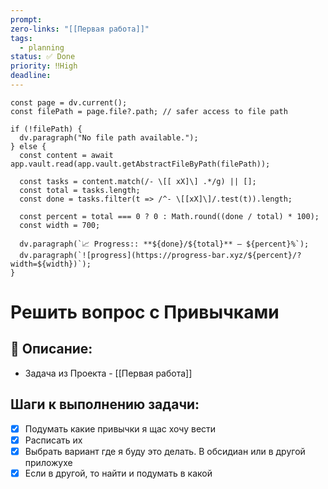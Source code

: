 ```yaml
---
prompt: 
zero-links: "[[Первая работа]]"
tags:
  - planning
status: ✅ Done
priority: ‼️High
deadline:
---
```

```dataviewjs
const page = dv.current();
const filePath = page.file?.path; // safer access to file path

if (!filePath) {
  dv.paragraph("No file path available.");
} else {
  const content = await app.vault.read(app.vault.getAbstractFileByPath(filePath));
  
  const tasks = content.match(/- \[[ xX]\] .*/g) || [];
  const total = tasks.length;
  const done = tasks.filter(t => /^- \[[xX]\]/.test(t)).length;
  
  const percent = total === 0 ? 0 : Math.round((done / total) * 100);
  const width = 700;
  
  dv.paragraph(`📈 Progress:: **${done}/${total}** — ${percent}%`);
  dv.paragraph(`![progress](https://progress-bar.xyz/${percent}/?width=${width})`);
}

```
# Решить вопрос с Привычками
## 📑 Описание:
- Задача из Проекта - [[Первая работа]]

## Шаги к выполнению задачи:
- [x] Подумать какие привычки я щас хочу вести
- [x] Расписать их
- [x] Выбрать вариант где я буду это делать. В обсидиан или в другой приложухе
- [x] Если в другой, то найти и подумать в какой
